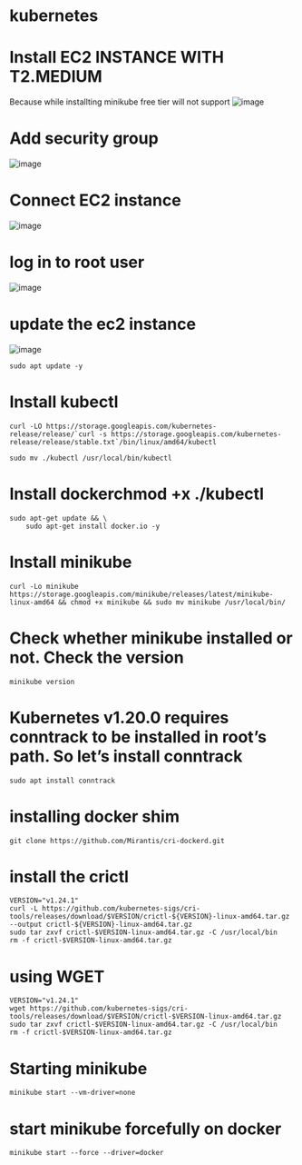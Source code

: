 # kubernetes
# Install EC2 INSTANCE WITH T2.MEDIUM
Because while installting minikube free tier will not support 
![image](https://github.com/sowmiya429/kubernetes/assets/80743760/ed0f4b0e-76d8-42c5-8353-76cfb0704780)
# Add security group
![image](https://github.com/sowmiya429/kubernetes/assets/80743760/b7f8f345-c228-4547-b4da-c2149c6698d8)
# Connect EC2 instance
![image](https://github.com/sowmiya429/kubernetes/assets/80743760/7e4b0c66-ac63-45a5-aadb-1c5b7cd26a2f)
# log in to root user
![image](https://github.com/sowmiya429/kubernetes/assets/80743760/6331e479-89e6-4615-9bd3-808b10061a92)
# update the ec2 instance
![image](https://github.com/sowmiya429/kubernetes/assets/80743760/8aadb074-88ec-4920-b857-e085552d2523)
```
sudo apt update -y
```
# Install kubectl
```
curl -LO https://storage.googleapis.com/kubernetes-release/release/`curl -s https://storage.googleapis.com/kubernetes-release/release/stable.txt`/bin/linux/amd64/kubectl
```
```
sudo mv ./kubectl /usr/local/bin/kubectl
```
# Install dockerchmod +x ./kubectl
```
sudo apt-get update && \
    sudo apt-get install docker.io -y
```
# Install minikube
```
curl -Lo minikube https://storage.googleapis.com/minikube/releases/latest/minikube-linux-amd64 && chmod +x minikube && sudo mv minikube /usr/local/bin/
```
# Check whether minikube installed or not. Check the version
```
minikube version
```
# Kubernetes v1.20.0 requires conntrack to be installed in root’s path. So let’s install conntrack
```
sudo apt install conntrack
```
# installing docker shim
```
git clone https://github.com/Mirantis/cri-dockerd.git
```
# install the crictl
```
VERSION="v1.24.1"
curl -L https://github.com/kubernetes-sigs/cri-tools/releases/download/$VERSION/crictl-${VERSION}-linux-amd64.tar.gz --output crictl-${VERSION}-linux-amd64.tar.gz
sudo tar zxvf crictl-$VERSION-linux-amd64.tar.gz -C /usr/local/bin
rm -f crictl-$VERSION-linux-amd64.tar.gz
```
# using WGET
```
VERSION="v1.24.1"
wget https://github.com/kubernetes-sigs/cri-tools/releases/download/$VERSION/crictl-$VERSION-linux-amd64.tar.gz
sudo tar zxvf crictl-$VERSION-linux-amd64.tar.gz -C /usr/local/bin
rm -f crictl-$VERSION-linux-amd64.tar.gz
```
# Starting minikube
```
minikube start --vm-driver=none
```

# start minikube forcefully on docker
```
minikube start --force --driver=docker
```
